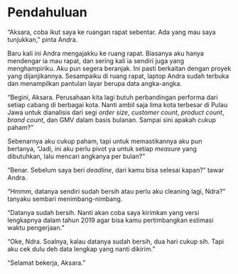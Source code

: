# Pendahuluan

“Aksara, coba ikut saya ke ruangan rapat sebentar. Ada yang mau saya tunjukkan,” pinta Andra.

Baru kali ini Andra mengajakku ke ruang rapat. Biasanya aku hanya mendengar ia mau rapat, dan sering kali ia sendiri juga yang menghampiriku. Aku pun segera beranjak. Ini pasti berkaitan dengan proyek yang dijanjikannya. Sesampaiku di ruang rapat, laptop Andra sudah terbuka dan menampilkan pantulan layar berupa data angka-angka. 

“Begini, Aksara. Perusahaan kita lagi butuh perbandingan performa dari setiap cabang di berbagai kota. Nanti ambil saja lima kota terbesar di Pulau Jawa untuk dianalisis dari segi _order size_, _customer count_, _product count_, _brand count_, dan GMV dalam basis bulanan. Sampai sini apakah cukup paham?”

Sebenarnya aku cukup paham, tapi untuk memastikannya aku pun bertanya, “Jadi, ini aku perlu pivot ya untuk setiap _measure_ yang dibutuhkan, lalu mencari angkanya per bulan?”

“Benar. Sebelum saya beri _deadline_, dari kamu bisa selesai kapan?” tawar Andra. 

“Hmmm, datanya sendiri sudah bersih atau perlu aku cleaning lagi, Ndra?” tanyaku sembari menimbang-nimbang. 

“Datanya sudah bersih. Nanti akan coba saya kirimkan yang versi lengkapnya dalam tahun 2019 agar bisa kamu pertimbangkan estimasi waktu pengerjaan.”

“Oke, Ndra. Soalnya, kalau datanya sudah bersih, dua hari cukup sih. Tapi aku cek dulu deh data lengkap yang nanti dikirim.”

“Selamat bekerja, Aksara.”
